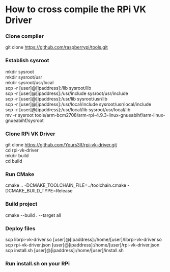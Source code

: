 # How to cross compile the RPi VK Driver 

### Clone compiler
git clone https://github.com/raspberrypi/tools.git

### Establish sysroot
mkdir sysroot  
mkdir sysroot/usr  
mkdir sysroot/usr/local  
scp -r [user]@[ipaddress]:/lib sysroot/lib  
scp -r [user]@[ipaddress]:/usr/include sysroot/usr/include  
scp -r [user]@[ipaddress]:/usr/lib sysroot/usr/lib  
scp -r [user]@[ipaddress]:/usr/local/include sysroot/usr/local/include  
scp -r [user]@[ipaddress]:/usr/local/lib sysroot/usr/local/lib  
mv -r sysroot tools/arm-bcm2708/arm-rpi-4.9.3-linux-gnueabihf/arm-linux-gnueabihf/sysroot

### Clone RPi VK Driver
git clone https://github.com/Yours3lf/rpi-vk-driver.git  
cd rpi-vk-driver  
mkdir build  
cd build  

### Run CMake
cmake .. -DCMAKE_TOOLCHAIN_FILE=../toolchain.cmake -DCMAKE_BUILD_TYPE=Release  

### Build project
cmake --build . --target all  

### Deploy files
scp librpi-vk-driver.so [user]@[ipaddress]:/home/[user]/librpi-vk-driver.so  
scp rpi-vk-driver.json [user]@[ipaddress]:/home/[user]/rpi-vk-driver.json  
scp install.sh [user]@[ipaddress]:/home/[user]/install.sh  

### Run install.sh on your RPi
